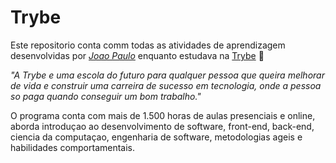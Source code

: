 # Trybe

Este repositorio conta comm todas as atividades de aprendizagem desenvolvidas por _[Joao Paulo](https://www.linkedin.com/in/joaopasip/)_ enquanto estudava na [Trybe](https://www.betrybe.com/) :rocket:

_"A Trybe e  uma escola do futuro para qualquer pessoa que queira melhorar de vida e construir uma carreira de sucesso em tecnologia, onde a pessoa so paga quando conseguir um bom trabalho."_

O programa conta com mais de 1.500 horas de aulas presenciais e online, aborda introduçao ao desenvolvimento de software, front-end, back-end, ciencia da computaçao, engenharia de software, metodologias ageis e habilidades comportamentais.



